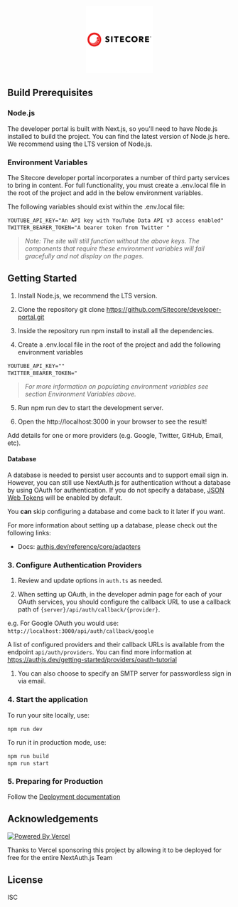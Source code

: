 <p align="center">
   <br/>
   <a href="https://developers.sitecore.com/contribute" target="_blank"><img width="150px" src="/src/assets/sitecore.png" /></a>
   </p>
  

## Build Prerequisites

### Node.js

The developer portal is built with Next.js, so you'll need to have Node.js installed to build the project. You can find the latest version of Node.js here. We recommend using the LTS version of Node.js.

### Environment Variables

The Sitecore developer portal incorporates a number of third party services to bring in content. For full functionality, you must create a .env.local file in the root of the project and add in the below environment variables.

The following variables should exist within the .env.local file:
```
YOUTUBE_API_KEY="An API key with YouTube Data API v3 access enabled"
TWITTER_BEARER_TOKEN="A bearer token from Twitter "

```
> _Note: The site will still function without the above keys. The components that require these environment variables will fail gracefully and not display on the pages._

## Getting Started

1. Install Node.js, we recommend the LTS version.

2. Clone the repository git clone https://github.com/Sitecore/developer-portal.git

3. Inside the repository run npm install to install all the dependencies.

4. Create a .env.local file in the root of the project and add the following environment variables
```
YOUTUBE_API_KEY=""
TWITTER_BEARER_TOKEN="

```
> _For more information on populating environment variables see section Environment Variables above._

5. Run npm run dev to start the development server.

6. Open the http://localhost:3000 in your browser to see the result!




Add details for one or more providers (e.g. Google, Twitter, GitHub, Email, etc).

#### Database

A database is needed to persist user accounts and to support email sign in. However, you can still use NextAuth.js for authentication without a database by using OAuth for authentication. If you do not specify a database, [JSON Web Tokens](https://jwt.io/introduction) will be enabled by default.

You **can** skip configuring a database and come back to it later if you want.

For more information about setting up a database, please check out the following links:

- Docs: [authjs.dev/reference/core/adapters](https://authjs.dev/reference/core/adapters)

### 3. Configure Authentication Providers

1. Review and update options in `auth.ts` as needed.

2. When setting up OAuth, in the developer admin page for each of your OAuth services, you should configure the callback URL to use a callback path of `{server}/api/auth/callback/{provider}`.

e.g. For Google OAuth you would use: `http://localhost:3000/api/auth/callback/google`

A list of configured providers and their callback URLs is available from the endpoint `api/auth/providers`. You can find more information at https://authjs.dev/getting-started/providers/oauth-tutorial

1. You can also choose to specify an SMTP server for passwordless sign in via email.

### 4. Start the application

To run your site locally, use:

```
npm run dev
```

To run it in production mode, use:

```
npm run build
npm run start
```

### 5. Preparing for Production

Follow the [Deployment documentation](https://authjs.dev/getting-started/deployment)

## Acknowledgements

<a href="https://vercel.com?utm_source=nextauthjs&utm_campaign=oss">
<img width="170px" src="https://raw.githubusercontent.com/nextauthjs/next-auth/main/docs/static/img/powered-by-vercel.svg" alt="Powered By Vercel" />
</a>
<p align="left">Thanks to Vercel sponsoring this project by allowing it to be deployed for free for the entire NextAuth.js Team</p>

## License

ISC
